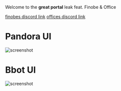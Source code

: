 Welcome to the **great portal** leak feat. Finobe & Office

[finobes discord link](https://discord.gg/teBMYdqwAm)
[offices discord link](https://discord.gg/WXAjMtNNQ6)

# Pandora UI
![screenshot](https://r2.e-z.host/35e5b321-49c3-4724-9cc0-ba482312dc74/668awudu.png)

# Bbot UI
![screenshot](https://media.discordapp.net/attachments/1258213501860708362/1258847733218021446/image.png?ex=668988cf&is=6688374f&hm=6f2d80c0e91d8693eea603f92912bf1cbad5e19fc0242afdaf1699789e500964&=&format=webp&quality=lossless)
